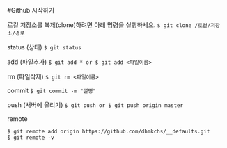 #Github 시작하기

로컬 저장소를 복제(clone)하려면 아래 명령을 실행하세요.
`$ git clone /로컬/저장소/경로`

status (상태)
`$ git status`

add (파일추가)
`$ git add * or $ git add <파일이름>`

rm (파일삭제)
`$ git rm <파일이름>`

commit
`$ git commit -m "설명"`

push (서버에 올리기)
`$ git push or $ git push origin master`

remote
```
$ git remote add origin https://github.com/dhmkchs/__defaults.git
$ git remote -v
```